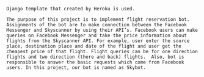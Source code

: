     Django template that created by Heroku is used.

    The purpose of this project is to implement flight reservation bot. Assignments of the bot are to make connection between the Facebook Messenger and Skyscanner by using their API’s. Facebook users can make queries on Facebook Messenger and take the price information about flights from the Skyscanner API. For example, user enter the source place, destination place and date of the flight and user get the cheapest price of that flight. Flight queries can be for one direction flights and two direction (there and back) flights.  Also, bot is responsible to answer the basic requests which come from Facebook users. In this project, our bot is named as Skybot.
